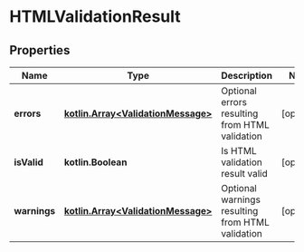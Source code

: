 
# HTMLValidationResult

## Properties
Name | Type | Description | Notes
------------ | ------------- | ------------- | -------------
**errors** | [**kotlin.Array&lt;ValidationMessage&gt;**](ValidationMessage.md) | Optional errors resulting from HTML validation |  [optional]
**isValid** | **kotlin.Boolean** | Is HTML validation result valid |  [optional]
**warnings** | [**kotlin.Array&lt;ValidationMessage&gt;**](ValidationMessage.md) | Optional warnings resulting from HTML validation |  [optional]



